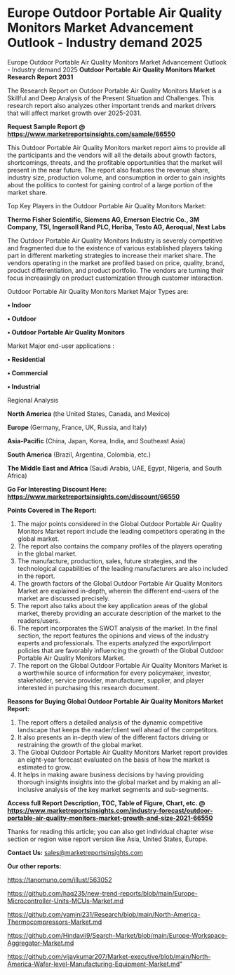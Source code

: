 # Europe Outdoor Portable Air Quality Monitors Market Advancement Outlook - Industry demand 2025
 Europe Outdoor Portable Air Quality Monitors Market Advancement Outlook - Industry demand 2025
<strong>Outdoor Portable Air Quality Monitors Market Research Report 2031</strong>

The Research Report on Outdoor Portable Air Quality Monitors Market is a Skillful and Deep Analysis of the Present Situation and Challenges. This research report also analyzes other important trends and market drivers that will affect market growth over 2025-2031.

<strong>Request Sample Report @ <a href=https://www.marketreportsinsights.com/sample/66550>https://www.marketreportsinsights.com/sample/66550</a></strong>

This Outdoor Portable Air Quality Monitors market report aims to provide all the participants and the vendors will all the details about growth factors, shortcomings, threats, and the profitable opportunities that the market will present in the near future. The report also features the revenue share, industry size, production volume, and consumption in order to gain insights about the politics to contest for gaining control of a large portion of the market share.

Top Key Players in the Outdoor Portable Air Quality Monitors Market:

<strong>Thermo Fisher Scientific, Siemens AG, Emerson Electric Co., 3M Company, TSI, Ingersoll Rand PLC, Horiba, Testo AG, Aeroqual, Nest Labs</strong>

The Outdoor Portable Air Quality Monitors Industry is severely competitive and fragmented due to the existence of various established players taking part in different marketing strategies to increase their market share. The vendors operating in the market are profiled based on price, quality, brand, product differentiation, and product portfolio. The vendors are turning their focus increasingly on product customization through customer interaction.

Outdoor Portable Air Quality Monitors Market Major Types are:

<strong>• Indoor

• Outdoor

• Outdoor Portable Air Quality Monitors</strong>

Market Major end-user applications :

<strong>• Residential

• Commercial

• Industrial</strong>

Regional Analysis

</u><strong><b>North America</b></strong> (the United States, Canada, and Mexico)

<strong><b>Europe </b></strong>(Germany, France, UK, Russia, and Italy)

<strong><b>Asia-Pacific</b></strong> (China, Japan, Korea, India, and Southeast Asia)

<strong><b>South America</b></strong> (Brazil, Argentina, Colombia, etc.)

<strong><b>The Middle East and Africa</b></strong> (Saudi Arabia, UAE, Egypt, Nigeria, and South Africa)

<strong>Go For Interesting Discount Here: <a href=https://www.marketreportsinsights.com/discount/66550>https://www.marketreportsinsights.com/discount/66550</a></strong>

<strong>Points Covered in The Report:</strong>
<ol>
  <li>The major points considered in the Global Outdoor Portable Air Quality Monitors Market report include the leading competitors operating in the global market.</li>
  <li>The report also contains the company profiles of the players operating in the global market.</li>
  <li>The manufacture, production, sales, future strategies, and the technological capabilities of the leading manufacturers are also included in the report.</li>
  <li>The growth factors of the Global Outdoor Portable Air Quality Monitors Market are explained in-depth, wherein the different end-users of the market are discussed precisely.</li>
  <li>The report also talks about the key application areas of the global market, thereby providing an accurate description of the market to the readers/users.</li>
  <li>The report incorporates the SWOT analysis of the market. In the final section, the report features the opinions and views of the industry experts and professionals. The experts analyzed the export/import policies that are favorably influencing the growth of the Global Outdoor Portable Air Quality Monitors Market.</li>
  <li>The report on the Global Outdoor Portable Air Quality Monitors Market is a worthwhile source of information for every policymaker, investor, stakeholder, service provider, manufacturer, supplier, and player interested in purchasing this research document.</li>
</ol>
<strong>Reasons for Buying Global Outdoor Portable Air Quality Monitors Market Report:</strong>

<ol>
  <li>The report offers a detailed analysis of the dynamic competitive landscape that keeps the reader/client well ahead of the competitors.</li>
  <li>It also presents an in-depth view of the different factors driving or restraining the growth of the global market.</li>
  <li>The Global Outdoor Portable Air Quality Monitors Market report provides an eight-year forecast evaluated on the basis of how the market is estimated to grow.</li>
  <li>It helps in making aware business decisions by having providing thorough insights insights into the global market and by making an all-inclusive analysis of the key market segments and sub-segments.</li>
</ol>
<strong>Access full Report Description, TOC, Table of Figure, Chart, etc. @ <a href=https://www.marketreportsinsights.com/industry-forecast/outdoor-portable-air-quality-monitors-market-growth-and-size-2021-66550>https://www.marketreportsinsights.com/industry-forecast/outdoor-portable-air-quality-monitors-market-growth-and-size-2021-66550</a></strong>


Thanks for reading this article; you can also get individual chapter wise section or region wise report version like Asia, United States, Europe.

<strong>Contact Us:</strong>
sales@marketreportsinsights.com

<strong>Our other reports:</strong>

<a href=https://tanomuno.com/illust/563052>https://tanomuno.com/illust/563052</a>

<a href=https://github.com/haq235/new-trend-reports/blob/main/Europe-Microcontroller-Units-MCUs-Market.md>https://github.com/haq235/new-trend-reports/blob/main/Europe-Microcontroller-Units-MCUs-Market.md</a>

<a href=https://github.com/yamini231/Research/blob/main/North-America-Thermocompressors-Market.md>https://github.com/yamini231/Research/blob/main/North-America-Thermocompressors-Market.md</a>

<a href=https://github.com/Hindavii9/Search-Market/blob/main/Europe-Workspace-Aggregator-Market.md>https://github.com/Hindavii9/Search-Market/blob/main/Europe-Workspace-Aggregator-Market.md</a>

<a href=https://github.com/vijaykumar207/Market-executive/blob/main/North-America-Wafer-level-Manufacturing-Equipment-Market.md>https://github.com/vijaykumar207/Market-executive/blob/main/North-America-Wafer-level-Manufacturing-Equipment-Market.md</a>"
